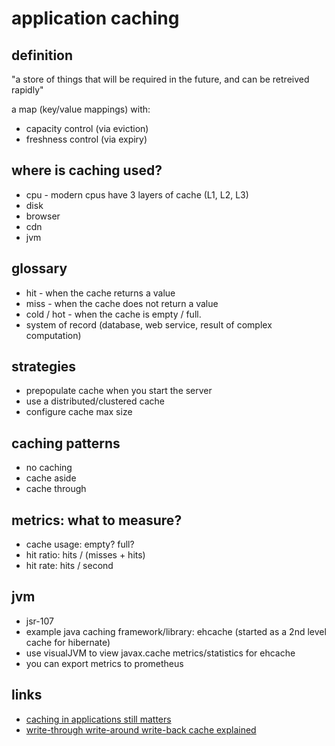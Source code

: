 # application caching


## definition

"a store of things that will be required in the future, and can be retreived rapidly"

a map (key/value mappings) with:
* capacity control (via eviction)
* freshness control (via expiry)

## where is caching used?

* cpu - modern cpus have 3 layers of cache (L1, L2, L3)
* disk
* browser
* cdn
* jvm

## glossary
* hit - when the cache returns a value
* miss - when the cache does not return a value
* cold / hot - when the cache is empty / full.
* system of record (database, web service, result of complex computation)

## strategies
* prepopulate cache when you start the server
* use a distributed/clustered cache
* configure cache max size

## caching patterns
* no caching
* cache aside
* cache through

## metrics: what to measure?
* cache usage: empty? full?
* hit ratio: hits / (misses + hits)
* hit rate: hits / second

## jvm
* jsr-107
* example java caching framework/library: ehcache (started as a 2nd level cache for hibernate)
* use visualJVM to view javax.cache metrics/statistics for ehcache
* you can export metrics to prometheus

## links
* [caching in applications still matters](https://youtu.be/-oNd0FN5R6I)
* [write-through write-around write-back cache explained](http://www.computerweekly.com/feature/Write-through-write-around-write-back-Cache-explained)

